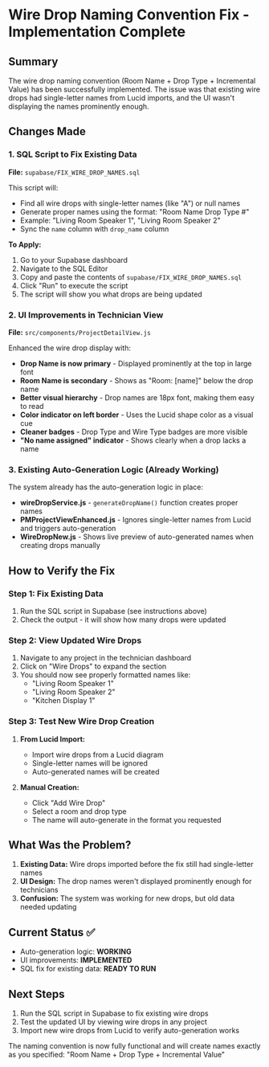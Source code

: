 # Wire Drop Naming Convention Fix - Implementation Complete

## Summary
The wire drop naming convention (Room Name + Drop Type + Incremental Value) has been successfully implemented. The issue was that existing wire drops had single-letter names from Lucid imports, and the UI wasn't displaying the names prominently enough.

## Changes Made

### 1. SQL Script to Fix Existing Data
**File:** `supabase/FIX_WIRE_DROP_NAMES.sql`

This script will:
- Find all wire drops with single-letter names (like "A") or null names
- Generate proper names using the format: "Room Name Drop Type #"
- Example: "Living Room Speaker 1", "Living Room Speaker 2"
- Sync the `name` column with `drop_name` column

**To Apply:**
1. Go to your Supabase dashboard
2. Navigate to the SQL Editor
3. Copy and paste the contents of `supabase/FIX_WIRE_DROP_NAMES.sql`
4. Click "Run" to execute the script
5. The script will show you what drops are being updated

### 2. UI Improvements in Technician View
**File:** `src/components/ProjectDetailView.js`

Enhanced the wire drop display with:
- **Drop Name is now primary** - Displayed prominently at the top in large font
- **Room Name is secondary** - Shows as "Room: [name]" below the drop name
- **Better visual hierarchy** - Drop names are 18px font, making them easy to read
- **Color indicator on left border** - Uses the Lucid shape color as a visual cue
- **Cleaner badges** - Drop Type and Wire Type badges are more visible
- **"No name assigned" indicator** - Shows clearly when a drop lacks a name

### 3. Existing Auto-Generation Logic (Already Working)
The system already has the auto-generation logic in place:

- **wireDropService.js** - `generateDropName()` function creates proper names
- **PMProjectViewEnhanced.js** - Ignores single-letter names from Lucid and triggers auto-generation
- **WireDropNew.js** - Shows live preview of auto-generated names when creating drops manually

## How to Verify the Fix

### Step 1: Fix Existing Data
1. Run the SQL script in Supabase (see instructions above)
2. Check the output - it will show how many drops were updated

### Step 2: View Updated Wire Drops
1. Navigate to any project in the technician dashboard
2. Click on "Wire Drops" to expand the section
3. You should now see properly formatted names like:
   - "Living Room Speaker 1"
   - "Living Room Speaker 2"
   - "Kitchen Display 1"

### Step 3: Test New Wire Drop Creation
1. **From Lucid Import:**
   - Import wire drops from a Lucid diagram
   - Single-letter names will be ignored
   - Auto-generated names will be created

2. **Manual Creation:**
   - Click "Add Wire Drop" 
   - Select a room and drop type
   - The name will auto-generate in the format you requested

## What Was the Problem?

1. **Existing Data:** Wire drops imported before the fix still had single-letter names
2. **UI Design:** The drop names weren't displayed prominently enough for technicians
3. **Confusion:** The system was working for new drops, but old data needed updating

## Current Status ✅
- Auto-generation logic: **WORKING**
- UI improvements: **IMPLEMENTED**
- SQL fix for existing data: **READY TO RUN**

## Next Steps
1. Run the SQL script in Supabase to fix existing wire drops
2. Test the updated UI by viewing wire drops in any project
3. Import new wire drops from Lucid to verify auto-generation works

The naming convention is now fully functional and will create names exactly as you specified: "Room Name + Drop Type + Incremental Value"
